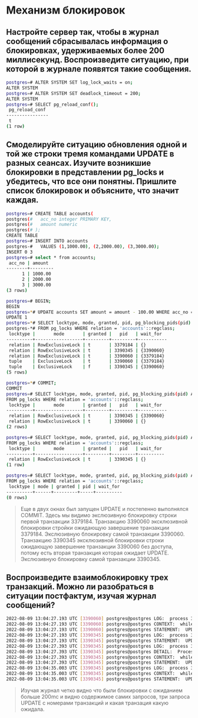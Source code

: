# Механизм блокировок

## Настройте сервер так, чтобы в журнал сообщений сбрасывалась информация о блокировках, удерживаемых более 200 миллисекунд. Воспроизведите ситуацию, при которой в журнале появятся такие сообщения.

```bash
postgres=# ALTER SYSTEM SET log_lock_waits = on;
ALTER SYSTEM
postgres=# ALTER SYSTEM SET deadlock_timeout = 200;
ALTER SYSTEM
postgres=# SELECT pg_reload_conf();
 pg_reload_conf
----------------
 t
(1 row)
```

## Смоделируйте ситуацию обновления одной и той же строки тремя командами UPDATE в разных сеансах. Изучите возникшие блокировки в представлении pg_locks и убедитесь, что все они понятны. Пришлите список блокировок и объясните, что значит каждая.

```bash
postgres=# CREATE TABLE accounts(
postgres(#   acc_no integer PRIMARY KEY,
postgres(#   amount numeric
postgres(# );
CREATE TABLE
postgres=# INSERT INTO accounts
postgres-#   VALUES (1,1000.00), (2,2000.00), (3,3000.00);
INSERT 0 3
postgres=# select * from accounts;
 acc_no | amount
--------+---------
      1 | 1000.00
      2 | 2000.00
      3 | 3000.00
(3 rows)

postgres=# BEGIN;
BEGIN
postgres=*# UPDATE accounts SET amount = amount - 100.00 WHERE acc_no = 1;
UPDATE 1
postgres=*# SELECT locktype, mode, granted, pid, pg_blocking_pids(pid) AS wait_for
postgres-*# FROM pg_locks WHERE relation = 'accounts'::regclass;
 locktype |       mode       | granted |   pid   | wait_for
----------+------------------+---------+---------+-----------
 relation | RowExclusiveLock | t       | 3379184 | {}
 relation | RowExclusiveLock | t       | 3390345 | {3390060}
 relation | RowExclusiveLock | t       | 3390060 | {3379184}
 tuple    | ExclusiveLock    | t       | 3390060 | {3379184}
 tuple    | ExclusiveLock    | f       | 3390345 | {3390060}
(5 rows)

postgres=*# COMMIT;
COMMIT
postgres=# SELECT locktype, mode, granted, pid, pg_blocking_pids(pid) AS wait_for
FROM pg_locks WHERE relation = 'accounts'::regclass;
 locktype |       mode       | granted |   pid   | wait_for
----------+------------------+---------+---------+-----------
 relation | RowExclusiveLock | t       | 3390345 | {3390060}
 relation | RowExclusiveLock | t       | 3390060 | {}
(2 rows)

postgres=# SELECT locktype, mode, granted, pid, pg_blocking_pids(pid) AS wait_for
FROM pg_locks WHERE relation = 'accounts'::regclass;
 locktype |       mode       | granted |   pid   | wait_for
----------+------------------+---------+---------+----------
 relation | RowExclusiveLock | t       | 3390345 | {}
(1 row)

postgres=# SELECT locktype, mode, granted, pid, pg_blocking_pids(pid) AS wait_for
FROM pg_locks WHERE relation = 'accounts'::regclass;
 locktype | mode | granted | pid | wait_for
----------+------+---------+-----+----------
(0 rows)

```
>Еще в двух окнах был запущен UPDATE и постепенно выполнялся COMMIT.
>Здесь мы видимо экслюзивную блокировку строки первой транзакции 3379184.
>Транзакцию 3390060 эксклюзивной блокировки стройки ожидающую завершение транзакции 3379184.
>Экслюзивную блокировку самой транзакции 3390060.
>Транзакцию 3390345 эксклюзивной блокировки строки ожидающую завершение транзакции 3390060 без доступа, потому есть вторая транзакция которая ожидает UPDATE.
>Экслюзивную блокировку самой транзакции 3390345.

## Воспроизведите взаимоблокировку трех транзакций. Можно ли разобраться в ситуации постфактум, изучая журнал сообщений?

```bash
2022-08-09 13:04:27.193 UTC [3390060] postgres@postgres LOG:  process 3390060 acquired ShareLock on transaction 2426128 after 2959399.613 ms
2022-08-09 13:04:27.193 UTC [3390060] postgres@postgres CONTEXT:  while updating tuple (0,6) in relation "accounts"
2022-08-09 13:04:27.193 UTC [3390060] postgres@postgres STATEMENT:  UPDATE accounts SET amount = amount - 100.00 WHERE acc_no = 1;
2022-08-09 13:04:27.193 UTC [3390345] postgres@postgres LOG:  process 3390345 acquired ExclusiveLock on tuple (0,6) of relation 17311 of database 13414 after 2892719.279 ms
2022-08-09 13:04:27.193 UTC [3390345] postgres@postgres STATEMENT:  UPDATE accounts SET amount = amount - 100.00 WHERE acc_no = 1;
2022-08-09 13:04:27.393 UTC [3390345] postgres@postgres LOG:  process 3390345 still waiting for ShareLock on transaction 2426129 after 200.231 ms
2022-08-09 13:04:27.393 UTC [3390345] postgres@postgres DETAIL:  Process holding the lock: 3390060. Wait queue: 3390345.
2022-08-09 13:04:27.393 UTC [3390345] postgres@postgres CONTEXT:  while rechecking updated tuple (0,7) in relation "accounts"
2022-08-09 13:04:27.393 UTC [3390345] postgres@postgres STATEMENT:  UPDATE accounts SET amount = amount - 100.00 WHERE acc_no = 1;
2022-08-09 13:04:35.003 UTC [3390345] postgres@postgres LOG:  process 3390345 acquired ShareLock on transaction 2426129 after 7809.647 ms
2022-08-09 13:04:35.003 UTC [3390345] postgres@postgres CONTEXT:  while rechecking updated tuple (0,7) in relation "accounts"
2022-08-09 13:04:35.003 UTC [3390345] postgres@postgres STATEMENT:  UPDATE accounts SET amount = amount - 100.00 WHERE acc_no = 1;
```
>Изучая журнал четко видно что были блокировки с ожиданием больше 200mc и видно содержимое самих запросов, три запроса UPDATE c номерами транзакций и какая транзация какую ожидала.
